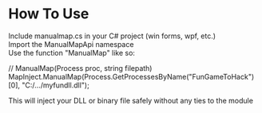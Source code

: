 # How To Use
Include manualmap.cs in your C# project (win forms, wpf, etc.) <br>
Import the ManualMapApi namespace <br>
Use the function "ManualMap" like so: <br>

// ManualMap(Process proc, string filepath) <br>
MapInject.ManualMap(Process.GetProcessesByName("FunGameToHack")[0], "C:/.../myfundll.dll"); <br>

This will inject your DLL or binary file safely without any ties to the module <br>
